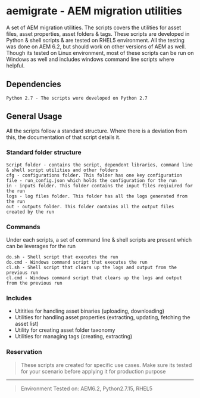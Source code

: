 # aemigrate - AEM migration utilities 

A set of AEM migration utilities. The scripts covers the utilities for asset files, asset properties, asset folders & tags. These scripts are developed in Python & shell scripts & are tested on RHEL5 environment. All the testing was done on AEM 6.2, but should work on other versions of AEM as well. Though its tested on Linux environment, most of these scripts can be run on Windows as well and includes windows command line scripts where helpful.  

## Dependencies
```
Python 2.7 - The scripts were developed on Python 2.7
```

## General Usage

All the scripts follow a standard structure. Where there is a deviation from this, the documentation of that script details it. 

### Standard folder structure
```
Script folder - contains the script, dependent libraries, command line & shell script utilities and other folders
cfg - configurations folder. This folder has one key configuration file - run_config.json which holds the configuration for the run
in - inputs folder. This folder contains the input files reqiuired for the run
logs - log files folder. This folder has all the logs generated from the run
out - outputs folder. This folder contains all the output files created by the run 
```

### Commands
Under each scripts, a set of command line & shell scripts are present which can be leverages for the run
```
do.sh - Shell script that executes the run
do.cmd - Windows command script that executes the run
cl.sh - Shell script that clears up the logs and output from the previous run
cl.cmd - Windows command script that clears up the logs and output from the previous run
``` 

### Includes
+ Utitities for handling asset binaries (uploading, downloading)
+ Utilities for handling asset properties (extracting, updating, fetching the asset list)
+ Utility for creating asset folder taxonomy
+ Utilities for managing tags (creating, extracting)


### Reservation
> These scripts are created for specific use cases. Make sure its tested for your scenario before applying it for production purpose

---
> Environment Tested on:  AEM6.2, Python2.7.15, RHEL5 






